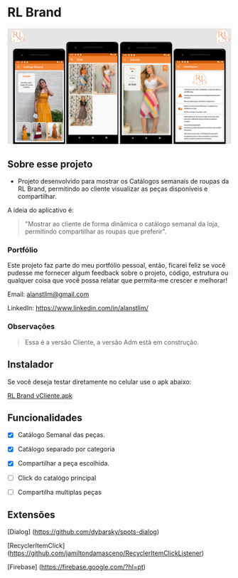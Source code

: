 # RL Brand

<img src="https://github.com/alanstlim/rl-brand-vcliente/blob/master/screens.png" alt="drawing" width="700"/>

## Sobre esse projeto
* Projeto desenvolvido para mostrar os Catálogos semanais de roupas da RL Brand, permitindo ao cliente visualizar as peças disponíveis e compartilhar.

A ideia do aplicativo é:

>"Mostrar ao cliente de forma dinâmica o catálogo semanal da loja, permitindo compartilhar as roupas que preferir".

### Portfólio

Este projeto faz parte do meu portfólio pessoal, então, ficarei feliz se você pudesse me fornecer algum feedback sobre o projeto, código, estrutura ou qualquer coisa que você possa relatar que permita-me crescer e melhorar!

Email: alanstlim@gmail.com

LinkedIn: https://www.linkedin.com/in/alanstlim/

### Observações

> Essa é a versão Cliente, a versão Adm está em construção.

## Instalador

Se você deseja testar diretamente no celular use o apk abaixo:

[RL Brand vCliente.apk](https://drive.google.com/file/d/1zLuZfeIF7epQu2WR6e8dzjVOGbO_RDog/view?usp=sharing)

## Funcionalidades
- [x] Catálogo Semanal das peças.
  
- [x] Catálogo separado por categoria
  
- [x] Compartilhar a peça escolhida.

- [ ] Click do catalógo principal

- [ ] Compartilha multiplas peças

## Extensões

[Dialog] (https://github.com/dybarsky/spots-dialog)

[RecyclerItemClick] (https://github.com/jamiltondamasceno/RecyclerItemClickListener)

[Firebase] (https://firebase.google.com/?hl=pt)
